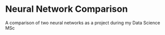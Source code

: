 # Neural Network Comparison
 A comparison of two neural networks as a project during my Data Science MSc
